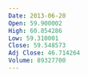 ```yaml
---
Date: 2013-06-20
Open: 59.900002
High: 60.854286
Low: 59.310001
Close: 59.548573
Adj Close: 46.714264
Volume: 89327700
---
```

